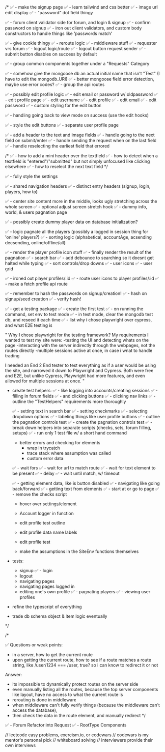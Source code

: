 /*
✅ - make the signup page
✅ - learn tailwind and css better
✅ - image url edit display
✅ - "password" dot field thingy

✅ - forum client validator side for forum, and login & signup
✅ - confirm password on signup
✅ - iron out client validators, and custom body constructors to handle things like 'passwords match'

✅ - give cookie thingy
✅ - reroute logic
✅ - middleware stuff
✅ - requester vrs forum
✅ - logout logic/route
✅ - logout button request sender
✅ - submit button disables on success by default

✅ - group common components together under a "Requests" Category

✅ - somehow give the mongoose db an actual initial name that isn't "Test" (I have to edit the mongodb_URI)
✅ - better mongoose field error detection, maybe use error codes?
✅ - group the api routes

✅ - possibly edit profile logic
    ✅ - edit email or password w/ oldpassword
✅ - edit profile page
    ✅ - edit username
    ✅ - edit profile
    ✅ - edit email
    ✅ - edit password
✅ - custom styling for the edit button

✅ - handling going back to view mode on success (use the edit hooks)

✅ - style the edit buttons
✅ - separate user profile page

✅ - add a header to the text and image fields
✅ - handle going to the next field on submit/enter
✅ - handle sending the request when on the last field
✅ - handle reselecting the earliest field that errored

/*
✅ - how to add a mini header over the textfield
✅ - how to detect when a textfield is "entered"/"submitted" but not simply unfocused like clicking elsewhere
✅ - how to reselect the next text field
*/

✅ - fully style the settings

✅ - shared navigation headers
✅ - distinct entry headers (signup, login, players, how to)

✅ - center site content more in the middle, looks ugly stretching across the whole screen
✅ - optional adjust screen stretch hook
✅ - dummy info, world, & users pagnation page

✅ - possibly create dummy player data on database initialization?

✅ - logic pagnate all the players (possibly a logged in session thing for 'online' players?)
✅ - sorting logic (alphabetical, accountAge, acsending decsending, online/offline/all)

✅ - render the player profile icon stuff
✅ - finally render the result of the pagnation
✅ - search bar
✅ - add debounce to searching so it doesnt get halted while typing
✅ - sort controls/drop downs
✅ - user icons
✅ - user grid

✅ - ironed out player profiles/:id
✅ - route user icons to player profiles/:id
✅ - make a fetch profile api route

✅ - remember to hash the passwords on signup/creation!
✅ - hash on signup/seed creation
✅ - verify hash!

✅ - get a testing package
    ✅ - create the first test
    ✅ - on running the command, set env to test mode
    ✅ - in test mode, clear the mongodb test db, and reseed it each time
    ✅ - list why i chose playwright over cypress, and what E2E testing is

"
Why I chose playwright for the testing framework?
My requirements I wanted to test my site were:
-testing the UI and detecting whats on the page
-interacting with the server indirectly through the webpages, not the routes directly
-multiple sessions active at once, in case i wnat to handle trading

I needed an End 2 End tester to test everything as if a user would be using the site, and narrowed it down to Playwright and Cypress.
Both were free and E2E, but unlike Cypress, Playwright had more features, and even allowed for multiple sessions at once.
"

- create test helpers:
    ✅ - like logging into accounts/creating sessions
    ✅ - filling in forum fields
    ✅ - and clicking buttons
    ✅ - clicking nav links
    ✅ - outline the "TestHelpers" requirements more thoroughly

    ✅ - setting text in search bar
    ✅ - setting checkmarks
    ✅ - selecting dropdown options
    ✅ - labeling things like user profile buttons
    ✅ - outline the pagnation controls test
    ✅ - create the pagnation controls test
    ✅ - break down helpers into separate scripts (checks, sets, forum filling, setups)
    ✅ - run only 1 test file w/ a short hand command

    - better errors and checking for elements
        - wrap in trycatch
        - trace stack where assumption was called
        - custom error data
    
    ✅ - wait fors
        ✅ - wait for url to match route
        ✅ - wait for text element to be present
        ✅ - delay
        ✅ - wait until match, w/ timeout
    
    ✅ - getting element data, like is button disabled
    ✅ - navigating like going back/forward
    ✅ - getting text from elements
    ✅ - start at or go to page
    ✅ - remove the checks script
    - hover over settings/element
    - Account logger in function

    - edit profile test outline
    - edit profile data name labels
    - edit profile test
    
    - make the assumptions in the SiteEnv functions themselves


- tests:
    - signup
    ✅ - login
    - logout
    - navigating pages
    - navigating pages logged in
    - editing one's own profile
    ✅ - pagnating players
    ✅ - viewing user profiles

- refine the typescript of everything

- trade db schema object & item logic eventually

*/











/*

✅ Questions or weak points:
- in a server, how to get the current route
- upon getting the current route, how to see if a route matches a route string, like /user/1234 === /user, true? so i can know to redirect it or not

Answer:
- its impossible to dynamically protect routes on the server side
- even manually listing all the routes, because the top server components like layout, have no access to what the current route is
- rerouting is done in middleware
- when middleware can't fully verify things (because the middleware can't access the database),
- then check the data in the route element, and manually redirect
*/


✅ - Forum Refactor into Request
✅ - RootType Components

// leetcode easy problems, exercism.io, or codewars
// codewars is my mentor's personal pick
// whiteboard solving
// interviewers provide their own interviews
